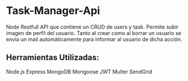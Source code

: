 # Task-Manager-Api

Node Restfull API que contiene un CRUD de users y task. Permite subir imagen de perfil del usuario. Tanto al crear como al borrar un usuario se envía un mail automáticamente para informar al usuario de dicha acción.

## Herramientas Utilizadas:

Node.js Express MongoDB Mongoose JWT Multer SendGrid
